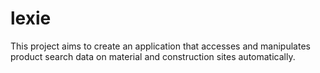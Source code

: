 # lexie

This project aims to create an application that accesses and manipulates product search data on material and construction sites automatically.
